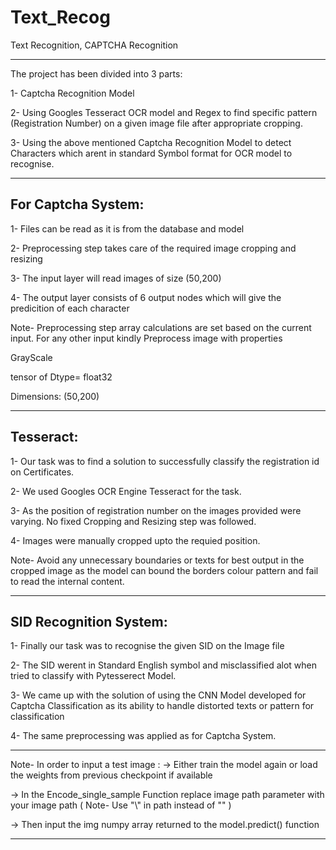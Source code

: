 # Text_Recog
Text Recognition, CAPTCHA Recognition
*************************************************************************************

The project has been divided into 3 parts: 

1- Captcha Recognition Model

2- Using Googles Tesseract OCR model and Regex to find specific pattern (Registration Number) on a given image file after appropriate cropping.

3- Using the above mentioned Captcha Recognition Model to detect Characters which arent in standard Symbol format for OCR model to recognise.

**************************************************************************************

## For Captcha System:

1- Files can be read as it is from the database and model

2- Preprocessing step takes care of the required image cropping and resizing

3- The input layer will read images of size (50,200)

4- The output layer consists of 6 output nodes which will give the predicition of each character 

Note- Preprocessing step array calculations are set based on the current input. For any other input kindly Preprocess image with properties

GrayScale

tensor of Dtype= float32

Dimensions: (50,200)

**************************************************************************************

## Tesseract:

1- Our task was to find a solution to successfully classify the registration id on Certificates.

2- We used Googles OCR Engine Tesseract for the task.

3- As the position of registration number on the images provided were varying. No fixed Cropping and Resizing step was followed.

4- Images were manually cropped upto the requied position.

Note- Avoid any unnecessary boundaries or texts for best output in the cropped image as the model can bound the borders colour pattern and fail to read the internal content.

***************************************************************************************

## SID Recognition System:

1- Finally our task was to recognise the given SID on the Image file

2- The SID werent in Standard English symbol and misclassified alot when tried to classify with Pytesserect Model.

3- We came up with the solution of using the CNN Model developed for Captcha Classification as its ability to handle distorted texts or pattern for classification

4- The same preprocessing was applied as for Captcha System.

****************************************************************************************

Note- In order to input a test image :
-> Either train the model again or load the weights from previous checkpoint if available

-> In the Encode_single_sample Function replace image path parameter with your image path ( Note- Use "\\" in path instead of "\" )

-> Then input the img numpy array returned to the model.predict() function 

****************************************************************************************


